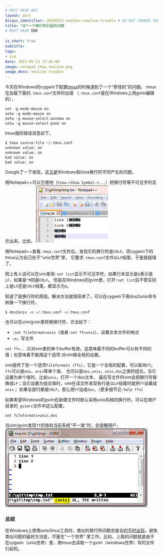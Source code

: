 ```yaml
---
# MUST HAVE BEG
layout: post
disqus_identifier: 20150523-another-newline-trouble # DO NOT CHANGE THE VALUE ONCE SET
title: *又*一个换行符引起的问题
# MUST HAVE END

is_short: true
subtitle:
tags: 
- vim
date: 2015-05-23 17:45:00
image: notepad_show_newline.png
image_desc: newline trouble
---
```


今天在Windows的cygwin下配置[tmux][2]的时候遇到了一个“奇怪的”的问题。 tmux在加载下面的`.tmux.conf`文件时出错
（`.tmux.conf`是在Windows上用gvim编辑的），

    set -g mode-mouse on
    setw -g mode-mouse on
    setw -g mouse-select-window on
    setw -g mouse-select-pane on

tmux报的错误消息如下，

    $ tmux source-file ~/.tmux.conf
    unknown value: on
    unknown value: on
    bad value: on
    bad value: on
    
Google了一下发现，这[又是][1]Windows和Unix换行符不同产生的问题。

用Notepad++可以方便地（`View->Show Symbol->...`）把换行符等不可见字符显示出来。比如，
![nodepad++ snapshot](../images/blog/notepad_show_newline.png "nodepad++ snapshot")

用Notepad++查看`.tmux.conf`文件后，发现它的换行符是`CRLF`。而cygwin下的tmux认为自己处于“unix世界”里，
它要求`.tmux.conf`文件以`LF`结尾，于是就报错了。

网上有人说可以在vim里用`:set list`显示不可见字符，如果行末显示是`$`表示是`LF`，如果是`^M`则是`CRLF`。
但是在Windows的gvim里，打开`:set list`后不管实际上是`LF`还是`CRLF`结尾，都显示为`$`。

知道了是换行符的原因，解决方法就很简单了。可以在cygwin下用dos2unix命令转换一下换行符，

	$ dos2unix -n ~/.tmux.conf ~/.tmux.conf

也可以在vim/gvim里转换换行符，方法如下：

- `:set fileformat=unix`（或者`:set ff=unix`），设置文本文件的格式
- `:w`，写文件

`set ff=...`只对vim里的单个buffer有效。这意味着不同的buffer可以有不同的值；也意味着不能用这个选项
对vim做全局的设置。

vim提供了另一个选项`fileformats`（`ffs`），它是一个全局的配置，可以影响`ff`。`ffs`可以是`dos`，`unix`等单个值，
也可以是`dos,unix`，`unix,dos`之类的组合。当它设置为单个值时，比如`unix`，打开一个dos文本，
最后写文件时vim会把换行符替换成`LF`；当它设置为组合值时，vim在读文件发现有行是以`LF`结尾时就把`ff`设置成`unix`；
如果全部行都是`CRLF`，那么把`ff`设成`dos`。（更多细节见`:help ffs`）

如果希望Windows的gvim在新建文件时默认采用unix风格的换行符，可以在用户目录的`_gvimrc`文件中这么配置，

	set fileformats=unix,dos

当vim/gvim发现`ff`的值和当前系统“不一致”时，会提醒用户，
![vim snapshot](../images/blog/unix-vim-written.png "vim snapshot")

### 总结
在Windows上使用unix/linux工具时，类似的换行符问题总是会[时不时出现][1]。避免类似问题的最好方法是，尽量在“一个世界”
里工作。比如，上面的问题就是由于在cygwin（unix世界）里，用tmux去读取一个gvim（windows世界）写的文件引起的。




[1]: /newline-in-git.html "Git里的换行符"
[2]: http://tmux.sourceforge.net/ "tmux homepage"

